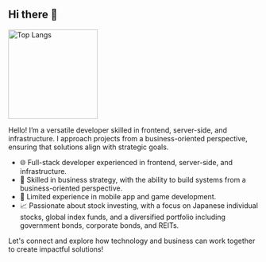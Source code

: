 ## Hi there 👋

<p align="left"> 
  <img alt="Top Langs" height="180px" src="https://github-readme-stats.vercel.app/api/top-langs/?username=Einherjar1632&layout=compact&show_icons=true" />
</p>

Hello! I’m a versatile developer skilled in frontend, server-side, and infrastructure. I approach projects from a business-oriented perspective, ensuring that solutions align with strategic goals.

- 🌐 Full-stack developer experienced in frontend, server-side, and infrastructure.
- 💼 Skilled in business strategy, with the ability to build systems from a business-oriented perspective.
- 📱 Limited experience in mobile app and game development.
- 📈 Passionate about stock investing, with a focus on Japanese individual stocks, global index funds, and a diversified portfolio including government bonds, corporate bonds, and REITs.

Let's connect and explore how technology and business can work together to create impactful solutions!
